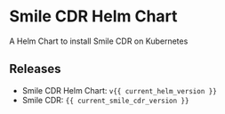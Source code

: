 # Smile CDR Helm Chart

A Helm Chart to install Smile CDR on Kubernetes

## Releases

* Smile CDR Helm Chart: `v{{ current_helm_version }}`
* Smile CDR: `{{ current_smile_cdr_version }}`
